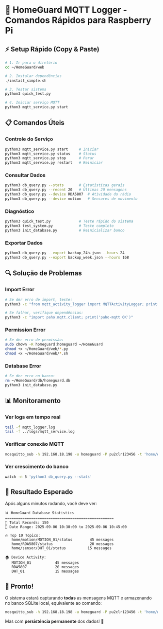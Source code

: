 # 🍓 HomeGuard MQTT Logger - Comandos Rápidos para Raspberry Pi

## ⚡ Setup Rápido (Copy & Paste)

```bash
# 1. Ir para o diretório
cd ~/HomeGuard/web

# 2. Instalar dependências
./install_simple.sh

# 3. Testar sistema
python3 quick_test.py

# 4. Iniciar serviço MQTT
python3 mqtt_service.py start
```

## 📋 Comandos Úteis

### Controle do Serviço
```bash
python3 mqtt_service.py start     # Iniciar
python3 mqtt_service.py status    # Status
python3 mqtt_service.py stop      # Parar
python3 mqtt_service.py restart   # Reiniciar
```

### Consultar Dados
```bash
python3 db_query.py --stats       # Estatísticas gerais
python3 db_query.py --recent 20   # Últimas 20 mensagens
python3 db_query.py --device RDA5807  # Atividade do rádio
python3 db_query.py --device motion   # Sensores de movimento
```

### Diagnóstico
```bash
python3 quick_test.py             # Teste rápido do sistema
python3 test_system.py            # Teste completo
python3 init_database.py          # Reinicializar banco
```

### Exportar Dados
```bash
python3 db_query.py --export backup_24h.json --hours 24
python3 db_query.py --export backup_week.json --hours 168
```

## 🔍 Solução de Problemas

### Import Error
```bash
# Se der erro de import, teste:
python3 -c "from mqtt_activity_logger import MQTTActivityLogger; print('OK')"

# Se falhar, verifique dependências:
python3 -c "import paho.mqtt.client; print('paho-mqtt OK')"
```

### Permission Error
```bash
# Se der erro de permissão:
sudo chown -R homeguard:homeguard ~/HomeGuard
chmod +x ~/HomeGuard/web/*.py
chmod +x ~/HomeGuard/web/*.sh
```

### Database Error
```bash
# Se der erro no banco:
rm ~/HomeGuard/db/homeguard.db
python3 init_database.py
```

## 📊 Monitoramento

### Ver logs em tempo real
```bash
tail -f mqtt_logger.log
tail -f ../logs/mqtt_service.log
```

### Verificar conexão MQTT
```bash
mosquitto_sub -h 192.168.18.198 -u homeguard -P pu2clr123456 -t 'home/#' -v -C 5
```

### Ver crescimento do banco
```bash
watch -n 5 'python3 db_query.py --stats'
```

## 🎯 Resultado Esperado

Após alguns minutos rodando, você deve ver:

```
📊 HomeGuard Database Statistics
==================================================
📝 Total Records: 150
📅 Date Range: 2025-09-06 10:30:00 to 2025-09-06 10:45:00

🔥 Top 10 Topics:
   home/motion/MOTION_01/status        45 messages
   home/RDA5807/status                 20 messages
   home/sensor/DHT_01/status          15 messages

🏠 Device Activity:
   MOTION_01           45 messages
   RDA5807             20 messages
   DHT_01              15 messages
```

## 🌟 Pronto!

O sistema estará capturando **todas** as mensagens MQTT e armazenando no banco SQLite local, equivalente ao comando:

```bash
mosquitto_sub -h 192.168.18.198 -u homeguard -P pu2clr123456 -t 'home/#' -v
```

Mas com **persistência permanente** dos dados! 🎉
